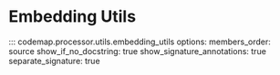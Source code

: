 # Embedding Utils

::: codemap.processor.utils.embedding_utils
    options:
      members_order: source
      show_if_no_docstring: true
      show_signature_annotations: true
      separate_signature: true

